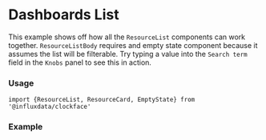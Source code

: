 # Dashboards List

This example shows off how all the `ResourceList` components can work together. `ResourceListBody` requires and empty state component because it assumes the list will be filterable. Try typing a value into the `Search term` field in the `Knobs` panel to see this in action.

### Usage
```tsx
import {ResourceList, ResourceCard, EmptyState} from '@influxdata/clockface'
```

### Example
<!-- STORY -->

<!-- STORY HIDE START -->

<!-- STORY HIDE END -->

<!-- PROPS -->
